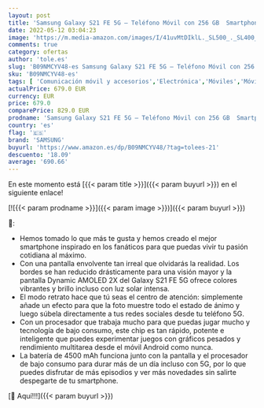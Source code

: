 ```yaml
---
layout: post
title: 'Samsung Galaxy S21 FE 5G – Teléfono Móvil con 256 GB  Smartphone Libre  Android  Color Blanco  Versión Española '
date: 2022-05-12 03:04:23
image: 'https://m.media-amazon.com/images/I/41uvMtDIklL._SL500_._SL400_.jpg'
comments: true
category: ofertas
author: 'tole.es'
slug: 'B09NMCYV48-es Samsung Galaxy S21 FE 5G – Teléfono Móvil con 256 GB...'
sku: 'B09NMCYV48-es'
tags: [ 'Comunicación móvil y accesorios','Electrónica','Móviles','Móviles y smartphones libres','android','samsung','🇪🇸', ]
actualPrice: 679.0 EUR
currency: EUR
price: 679.0
comparePrice: 829.0 EUR
prodname: 'Samsung Galaxy S21 FE 5G – Teléfono Móvil con 256 GB  Smartphone Libre  Android  Color Blanco  Versión Española '
country: 'es'
flag: '🇪🇸'
brand: 'SAMSUNG'
buyurl: 'https://www.amazon.es/dp/B09NMCYV48/?tag=tolees-21'
descuento: '18.09'
average: '690.66'
---
```


En este momento está [{{< param title >}}]({{< param buyurl >}}) en el siguiente enlace!

[![{{< param prodname >}}]({{< param image >}})]({{< param buyurl >}})

🔎:

- Hemos tomado lo que más te gusta y hemos creado el mejor smartphone inspirado en los fanáticos para que puedas vivir tu pasión cotidiana al máximo.
- Con una pantalla envolvente tan irreal que olvidarás la realidad. Los bordes se han reducido drásticamente para una visión mayor y la pantalla Dynamic AMOLED 2X del Galaxy S21 FE 5G ofrece colores vibrantes y brillo incluso con luz solar intensa.
- El modo retrato hace que tú seas el centro de atención: simplemente añade un efecto para que la foto muestre todo el estado de ánimo y luego súbela directamente a tus redes sociales desde tu teléfono 5G.
- Con un procesador que trabaja mucho para que puedas jugar mucho y tecnología de bajo consumo, este chip es tan rápido, potente e inteligente que puedes experimentar juegos con gráficos pesados y rendimiento multitarea desde el móvil Android como nunca.
- La batería de 4500 mAh funciona junto con la pantalla y el procesador de bajo consumo para durar más de un día incluso con 5G, por lo que puedes disfrutar de más episodios y ver más novedades sin salirte despegarte de tu smartphone.

[🛒 Aquí!!!]({{< param buyurl >}})
